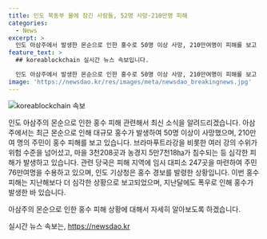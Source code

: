 ```yaml
---
title: 인도 북동부 물에 잠긴 사람들, 52명 사망·210만명 피해
categories:
  - News
excerpt: >
  인도 아삼주에서 발생한 몬순으로 인한 홍수로 50명 이상 사망, 210만여명이 피해를 보고 있다. 현재 여러 강이 위험 수준을 넘어서며, 마을 3천208곳이 물에 잠기고 농경지 5만7천18㏊가 침수됐다. 재난 당국은 247곳의 임시 대피소를 마련해 76만여명을 수용하고 생필품을 지원하고 있다. 인도 기상청은 아삼주와 주변 지역에 홍수 경보를 발령했으며, 이번 홍수는 평소보다 더 심각한 피해를 가져오고 있다.
feature_text: >
  ## koreablockchain 실시간 뉴스 속보입니다.

  인도 아삼주에서 발생한 몬순으로 인한 홍수로 50명 이상 사망, 210만여명이 피해를 보고 있다. 현재 여러 강이 위험 수준을 넘어서며, 마을 3천208곳이 물에 잠기고 농경지 5만7천18㏊가 침수됐다. 재난 당국은 247곳의 임시 대피소를 마련해 76만여명을 수용하고 생필품을 지원하고 있다. 인도 기상청은 아삼주와 주변 지역에 홍수 경보를 발령했으며, 이번 홍수는 평소보다 더 심각한 피해를 가져오고 있다.
image: 'https://newsdao.kr/res/images/meta/newsdao_breakingnews.jpg'
---
```


<p><img src="https://newsdao.kr/res/images/meta/newsdao_breakingnews.jpg" alt="koreablockchain 속보" /></p>

<p>인도 아삼주의 몬순으로 인한 홍수 피해 관련해서 최신 소식을 알려드리겠습니다. 아삼주에서는 최근 몬순으로 인해 대규모 홍수가 발생하여 50명 이상이 사망했으며, 210만여 명의 주민이 홍수 피해를 보고 있습니다. 브라마푸트라강을 비롯한 여러 강의 수위가 위험 수준을 넘어섰고, 마을 3천208곳과 농경지 5만7천18㏊가 침수되는 등 심각한 피해가 발생하고 있습니다. 관련 당국은 피해 지역에 임시 대피소 247곳을 마련하여 주민 76만여명을 수용하고 있으며, 인도 기상청은 홍수 경보를 발령한 상황입니다. 이번 홍수 피해는 지난해보다 더 심각한 상황으로 보고되었으며, 지난달에도 폭우로 인해 홍수가 발생한 바 있습니다.</p>

<p>아삼주의 몬순으로 인한 홍수 피해 상황에 대해서 자세히 알아보도록 하겠습니다.</p>
실시간 뉴스 속보는, <a href="https://newsdao.kr" rel="dofollow">https://newsdao.kr</a>


